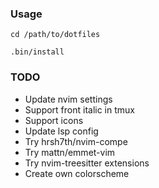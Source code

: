 ### Usage
```
cd /path/to/dotfiles

.bin/install
```

### TODO
- Update nvim settings
- Support front italic in tmux
- Support icons
- Update lsp config
- Try hrsh7th/nvim-compe
- Try mattn/emmet-vim
- Try nvim-treesitter extensions
- Create own colorscheme
